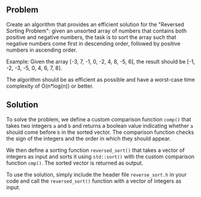 
## Problem

Create an algorithm that provides an efficient solution for the "Reversed Sorting Problem": given an unsorted array of numbers that contains both positive and negative numbers, the task is to sort the array such that negative numbers come first in descending order, followed by positive numbers in ascending order.

Example:
Given the array [-3, 7, -1, 0, -2, 4, 8, -5, 6], the result should be [-1, -2, -3, -5, 0, 4, 6, 7, 8].

The algorithm should be as efficient as possible and have a worst-case time complexity of O(n*log(n)) or better.

## Solution
To solve the problem, we define a custom comparison function `comp()` that takes two integers `a` and `b` and returns a boolean value indicating whether `a` should come before `b` in the sorted vector. The comparison function checks the sign of the integers and the order in which they should appear.

We then define a sorting function `reversed_sort()` that takes a vector of integers as input and sorts it using `std::sort()` with the custom comparison function `cmp()`. The sorted vector is returned as output.

To use the solution, simply include the header file `reverse_sort.h` in your code and call the `reversed_sort()` function with a vector of integers as input.
